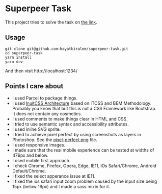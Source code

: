 # Superpeer Task

This project tries to solve the task on [the link](https://kodilan.com/ilanlar/superpeer-ui-developer).

## Usage

```
git clone git@github.com:hayatbiralem/superpeer-task.git
cd superpeer-task
yarn install
yarn dev
```

And then visit http://localhost:1234/

## Points I care about

- I used Parcel to package things.
- I used [InuitCSS Architecture](https://github.com/inuitcss/inuitcss) based on ITCSS and BEM Methodology. Probably you know that but this is not a CSS Framework like Bootstrap. It does not contain any cosmetics.
- I used comments to make things clear in HTML and CSS.
- I tried to use semantic syntax and accessibility attributes.
- I used inline SVG sprite.
- I tried to achieve pixel perfect by using screenshots as layers in Photoshop. See the [pixel-perfect.png](pixel-perfect.png) file.
- I used responsive images.
- I made sure that the real mobile experience can be tested at widths of 479px and below.
- I used mobile first approach.
- I check Chrome, Firefox, Opera, Edge, IE11, iOs Safari/Chrome, Android Default/Chrome.
- I fixed the select apperance issue at IE11.
- I fixed the ios safari input zoom problem caused by the input size being 15px (below 16px) and I made a sass mixin for it.
